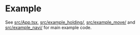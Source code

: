 # Example

See [src/App.tsx](src/App.tsx), [src/example_holding/](src/example_holding/), [src/example_move/](src/example_move/) and [src/example_navi/](src/example_navi/) for main example code.
